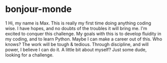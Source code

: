 # bonjour-monde
1
Hi, my name is Max. This is really my first time doing anything coding wise. I have hopes, and no doubts of the troubles it will bring me. I'm excited to conquer this challenge. My goals with this is to develop fluidity in my coding, and to learn Python. Maybe I can make a career out of this. Who knows? The work will be tough & tedious. Through discipline, and will power, I believe I can do it. A little bit about myself? Just some dude, looking for a challenge. 
